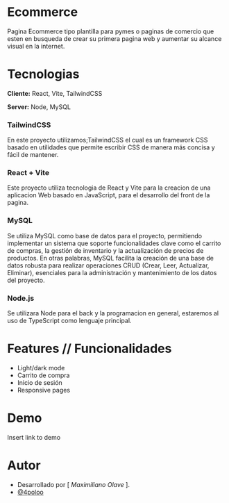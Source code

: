 # Ecommerce

Pagina Ecommerce tipo plantilla para pymes o paginas de comercio que esten en busqueda de crear su primera pagina web y aumentar su alcance visual en la internet.

# Tecnologias

**Cliente:** React, Vite, TailwindCSS

**Server:** Node, MySQL

### TailwindCSS

En este proyecto utilizamos;TailwindCSS el cual es un framework CSS basado en utilidades que permite escribir CSS de manera más concisa y fácil de mantener.

### React + Vite

Este proyecto utiliza tecnologia de React y Vite para la creacion de una aplicacion Web basado en JavaScript, para el desarrollo del front de la pagina.

### MySQL

Se utiliza MySQL como base de datos para el proyecto, permitiendo implementar un sistema que soporte funcionalidades clave como el carrito de compras, la gestión de inventario y la actualización de precios de productos. En otras palabras, MySQL facilita la creación de una base de datos robusta para realizar operaciones CRUD (Crear, Leer, Actualizar, Eliminar), esenciales para la administración y mantenimiento de los datos del proyecto.

### Node.js

Se utilizara Node para el back y la programacion en general, estaremos al uso de TypeScript como lenguaje principal.


# Features // Funcionalidades

- Light/dark mode 
- Carrito de compra
- Inicio de sesión
- Responsive pages


# Demo

Insert link to demo

# Autor

- Desarrollado por [ *Maximiliano Olave* ].
- [@4poloo](https://www.github.com/4poloo)